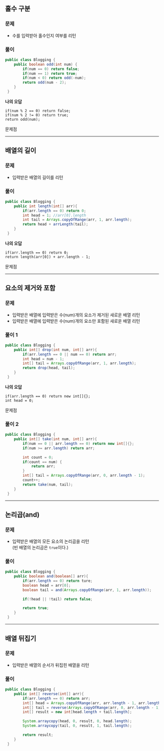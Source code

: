 ## 홀수 구분  
### 문제  
- 수를 입력받아 홀수인지 여부를 리턴   

### 풀이  
```java
public class Blogging {
	public boolean odd(int num) {
    	if(num == 0) return false;
        if(num == 1) return true;
        if(num < 0) return odd(-num);
        return odd(num - 2);
    }
 }
``` 
  
**나의 오답**   
```
if(num % 2 == 0) return false;
if(num % 2 != 0) return true;
return odd(num);
```
문제점  


-----
## 배열의 길이  
### 문제  
- 입력받은 배열의 길이를 리턴   

### 풀이  
```java
public class Blogging {
	public int length(int[] arr){
    	if(arr.length == 0) return 0;
        int head = 1; //arr[0].length
        int tail = Arrays.copyOfRange(arr, 1, arr.length);
        return head + arrLength(tail);
	}
 }
```

**나의 오답**   
```
if(arr.length == 0) return 0;
return length(arr[0]) + arr.length - 1;
```
문제점 

-----
## 요소의 제거와 포함
### 문제  
- 입력받은 배열에 입력받은 수(num)개의 요소가 제거된 새로운 배열 리턴  
- 입력받은 배열에 입력받은 수(num)개의 요소만 포함된 새로운 배열 리턴

### 풀이 1  
```java
public class Blogging {
	public int[] drop(int num, int[] arr){
    	if(arr.length == 0 || num == 0) return arr;
        int head = num - 1;
        int[] tail = Arrays.copyOfRange(arr, 1, arr.length);
        return drop(head, tail);
	}
 }
```

**나의 오답**   
```
if(arr.length == 0) return new int[]{};
int head = 0;
```
문제점 


### 풀이 2  
```java
public class Blogging {
	public int[] take(int num, int[] arr){
    	if(num == 0 || arr.length == 0) return new int[]{};
        if(num >= arr.length) return arr;
        
        int count = 0;
        if(count == num) {
        	return arr;
		}
        int[] tail = Arrays.copyOfRange(arr, 0, arr.length - 1);
        count++;
        return take(num, tail);
	}
 }
```


-----
## 논리곱(and)
### 문제  
- 입력받은 배열의 모든 요소의 논리곱을 리턴  
(빈 배열의 논리곱은 `true`이다.)  

### 풀이  
```java
public class Blogging {
	public boolean and(boolean[] arr){
    	if(arr.length == 0) return ture;
        boolean head = arr[0];
        boolean tail = and(Arrays.copyOfRange(arr, 1, arr.length));
        
        if(!head || !tail) return false;
        
        return true;
	}
 }
```

-----
## 배열 뒤집기
### 문제  
- 입력받은 배열의 순서가 뒤집힌 배열을 리턴  

### 풀이  
```java
public class Blogging {
	public int[] reverse(int[] arr){
    	if(arr.length == 0) return arr;
        int[] head = Arrays.copyOfRange(arr, arr.length - 1, arr.length);
        int[] tail = reverse(Arrays.copyOfRange(arr, 0, arr.length - 1));
        int[] result = new int[head.length + tail.length];
        
        System.arraycopy(head, 0, result, 0, head.length);
        System.arraycopy(tail, 0, result, 1, tail.length);
        
        return result;
	} 
 }
```
